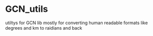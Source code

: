 # GCN_utils
utiltys for GCN lib mostly for converting human readable formats like degrees and km to raidians and back
